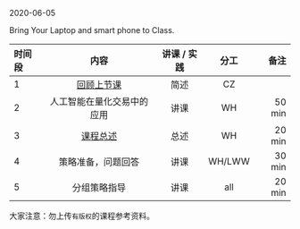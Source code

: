 2020-06-05

Bring Your Laptop and smart phone to Class. 


|  时间段  |  内容    | 讲课 / 实践     |  分工  |备注       |
| :---    |   :----:    |   :----:    |    :----:    |       ---: |
|    1    | [回顾上节课](../WW15/WW15-Plan.md)    |  简述   |   CZ     |       |
|    2    |  人工智能在量化交易中的应用    |  讲课     |  WH  |    50 min   |
|    3    |  [课程总述]() |   总述  |   WH    |   20 min     |
|    4    |  策略准备，问题回答    |  讲课     |  WH/LWW  |   30 min   |
|    5    |  分组策略指导    |  讲课     | all   |  20 min  |



大家注意：勿上传``有版权``的课程参考资料。
